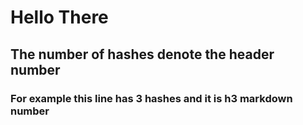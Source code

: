 # Hello There
## The number of hashes denote the header number
### For example this line has 3 hashes and it is h3 markdown number

